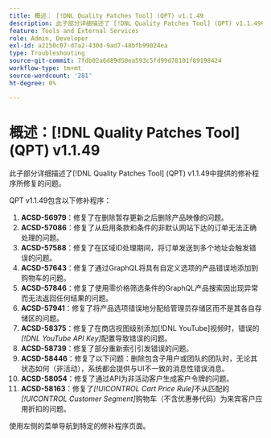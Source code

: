 ```yaml
---
title: 概述： [!DNL Quality Patches Tool] (QPT) v1.1.49
description: 此子部分详细描述了 [!DNL Quality Patches Tool] (QPT) v1.1.49中提供的修补程序所修复的问题。
feature: Tools and External Services
role: Admin, Developer
exl-id: a2150c07-d7a2-430d-9ad7-48bfb99024ea
type: Troubleshooting
source-git-commit: 7fdb02a6d89d50ea593c5fd99d78101f89198424
workflow-type: tm+mt
source-wordcount: '281'
ht-degree: 0%

---
```


# 概述：[!DNL Quality Patches Tool] (QPT) v1.1.49

此子部分详细描述了[!DNL Quality Patches Tool] (QPT) v1.1.49中提供的修补程序所修复的问题。

QPT v1.1.49包含以下修补程序：

1. **ACSD-56979**：修复了在删除暂存更新之后删除产品映像的问题。
1. **ACSD-57086**：修复了从启用条款和条件的非默认网站下达的订单无法正确处理的问题。
1. **ACSD-57588**：修复了在区域ID处理期间，将订单发送到多个地址会触发错误的问题。
1. **ACSD-57643**：修复了通过GraphQL将具有自定义选项的产品错误地添加到购物车的问题。
1. **ACSD-57846**：修复了使用零价格筛选条件的GraphQL产品搜索因出现异常而无法返回任何结果的问题。
1. **ACSD-57941**：修复了将产品选项错误地分配给管理员存储区而不是其各自存储区的问题。
1. **ACSD-58375**：修复了在商店视图级别添加[!DNL YouTube]视频时，错误的&#x200B;*[!DNL YouTube API Key]*&#x200B;配置导致错误的问题。
1. **ACSD-58739**：修复了部分重新索引引发错误的问题。
1. **ACSD-58446**：修复了以下问题：删除包含子用户或团队的团队时，无论其状态如何（非活动），系统都会提供与UI不一致的消息性错误消息。
1. **ACSD-58054**：修复了通过API为非活动客户生成客户令牌的问题。
1. **ACSD-58163**：修复了&#x200B;*[!UICONTROL Cart Price Rule]*&#x200B;不从匹配的&#x200B;*[!UICONTROL Customer Segment]*&#x200B;购物车（不含优惠券代码）为来宾客户应用折扣的问题。

使用左侧的菜单导航到特定的修补程序页面。
